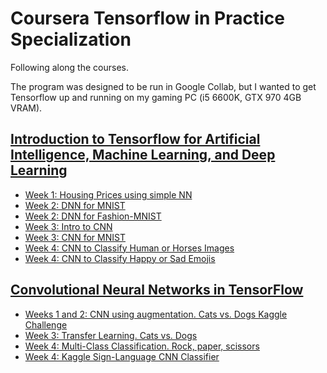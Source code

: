 # Coursera Tensorflow in Practice Specialization

Following along the courses.

The program was designed to be run in Google Collab, but I wanted to get Tensorflow up and running on my gaming PC (i5 6600K, GTX 970 4GB VRAM).

## [Introduction to Tensorflow for Artificial Intelligence, Machine Learning, and Deep Learning](https://www.coursera.org/learn/introduction-tensorflow)

- [Week 1: Housing Prices using simple NN](https://nbviewer.jupyter.org/github/elderpinzon/DataProjects/blob/master/Coursera-Introduction-Tensorflow/Week1-Excercise-1-House-Prices.ipynb)
- [Week 2: DNN for MNIST](https://nbviewer.jupyter.org/github/elderpinzon/DataProjects/blob/master/Coursera-Introduction-Tensorflow/Week2-Excercise-Digits-MNIST.ipynb)
- [Week 2: DNN for Fashion-MNIST](https://nbviewer.jupyter.org/github/elderpinzon/DataProjects/blob/master/Coursera-Introduction-Tensorflow/Week2-Fashion-MNIST.ipynb)
- [Week 3: Intro to CNN](https://nbviewer.jupyter.org/github/elderpinzon/DataProjects/blob/master/Coursera-Introduction-Tensorflow/Week3-Intro-to-CNN.ipynb)
- [Week 3: CNN for MNIST](https://nbviewer.jupyter.org/github/elderpinzon/DataProjects/blob/master/Coursera-Introduction-Tensorflow/Week3-Excercise-CNN-MNIST.ipynb)
- [Week 4: CNN to Classify Human or Horses Images](https://nbviewer.jupyter.org/github/elderpinzon/DataProjects/blob/master/Coursera-Introduction-Tensorflow/Week4-Horse-Or-Human.ipynb)
- [Week 4: CNN to Classify Happy or Sad Emojis](https://nbviewer.jupyter.org/github/elderpinzon/DataProjects/blob/master/Coursera-Introduction-Tensorflow/Week4-Happy-Or-Sad.ipynb)

## [Convolutional Neural Networks in TensorFlow](https://www.coursera.org/learn/convolutional-neural-networks-tensorflow)

- [Weeks 1 and 2: CNN using augmentation. Cats vs. Dogs Kaggle Challenge](https://nbviewer.jupyter.org/github/elderpinzon/DataProjects/blob/master/Coursera-Introduction-Tensorflow/Weeks1-and-2-Kaggle-Cats-And-Dogs-CNN.ipynb)
- [Week 3: Transfer Learning.  Cats vs. Dogs](https://nbviewer.jupyter.org/github/elderpinzon/DataProjects/blob/master/Coursera-Introduction-Tensorflow/Week3-Transfer-Learning.ipynb)
- [Week 4: Multi-Class Classification. Rock, paper, scissors](https://nbviewer.jupyter.org/github/elderpinzon/DataProjects/blob/master/Coursera-Introduction-Tensorflow/Week4-MultiClass-Rock-Paper-Scissors.ipynb)
- [Week 4: Kaggle Sign-Language CNN Classifier](https://nbviewer.jupyter.org/github/elderpinzon/DataProjects/blob/master/Coursera-Introduction-Tensorflow/Week4-Exercise-Sign-Language.ipynb)
